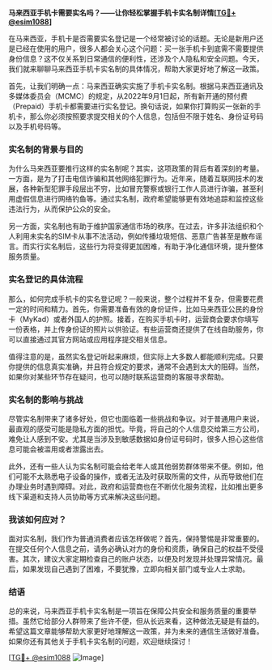 **马来西亚手机卡需要实名吗？——让你轻松掌握手机卡实名制详情[[TG💪+ @esim1088](https://t.me/s/esim1088)]**

在马来西亚，手机卡是否需要实名登记是一个经常被讨论的话题。无论是新用户还是已经在使用的用户，很多人都会关心这个问题：买一张手机卡到底需不需要提供身份信息？这不仅关系到日常通信的便利性，还涉及个人隐私和安全问题。今天，我们就来聊聊马来西亚手机卡实名制的具体情况，帮助大家更好地了解这一政策。

首先，让我们明确一点：马来西亚确实实施了手机卡实名制。根据马来西亚通讯及多媒体委员会（MCMC）的规定，从2022年9月1日起，所有新开通的预付费（Prepaid）手机卡都需要进行实名登记。换句话说，如果你打算购买一张新的手机卡，那么你必须按照要求提交相关的个人信息，包括但不限于姓名、身份证号码以及手机号码等。

### 实名制的背景与目的

为什么马来西亚要推行这样的实名制呢？其实，这项政策的背后有着深刻的考量。一方面，是为了打击电信诈骗和其他网络犯罪行为。近年来，随着互联网技术的发展，各种新型犯罪手段层出不穷，比如冒充警察或银行工作人员进行诈骗，甚至利用虚假信息进行网络钓鱼等。通过实名制，政府希望能够更有效地追踪和监控这些违法行为，从而保护公众的安全。

另一方面，实名制也有助于维护国家通信市场的秩序。在过去，许多非法组织和个人利用未实名的SIM卡从事不法活动，例如传播垃圾短信、恶意广告甚至是散布谣言。而实行实名制后，这些行为将变得更加困难，有助于净化通信环境，提升整体服务质量。

### 实名登记的具体流程

那么，如何完成手机卡的实名登记呢？一般来说，整个过程并不复杂，但需要花费一定的时间和精力。首先，你需要准备有效的身份证件，比如马来西亚公民的身份卡（MyKad）或者外国人的护照。接着，在购买手机卡时，运营商会要求你填写一份表格，并上传身份证的照片以供验证。有些运营商还提供了在线自助服务，你可以直接通过其官方网站或应用程序提交相关信息。

值得注意的是，虽然实名登记听起来麻烦，但实际上大多数人都能顺利完成。只要你提供的信息真实准确，并且符合规定的要求，通常不会遇到太大的阻碍。当然，如果你对某些环节存在疑问，也可以随时联系运营商的客服寻求帮助。

### 实名制的影响与挑战

尽管实名制带来了诸多好处，但它也面临着一些挑战和争议。对于普通用户来说，最直观的感受可能是隐私方面的担忧。毕竟，将自己的个人信息交给第三方公司，难免让人感到不安。尤其是当涉及到敏感数据如身份证号码时，很多人担心这些信息可能会被滥用或者泄露出去。

此外，还有一些人认为实名制可能会给老年人或其他弱势群体带来不便。例如，他们可能不太熟悉电子设备的操作，或者无法及时获取所需的文件，从而导致他们在办理业务时遇到障碍。对此，政府和运营商也在不断优化服务流程，比如推出更多线下渠道和支持人员协助等方式来解决这些问题。

### 我该如何应对？

面对实名制，我们作为普通消费者应该怎样做呢？首先，保持警惕是非常重要的。在提交任何个人信息之前，请务必确认对方的身份和资质，确保自己的权益不受侵害。其次，建议大家定期检查自己的账户状态，以便及时发现并处理异常情况。最后，如果发现自己遇到了困难，不要犹豫，立即向相关部门或专业人士求助。

### 结语

总的来说，马来西亚手机卡实名制是一项旨在保障公共安全和服务质量的重要举措。虽然它给部分人群带来了些许不便，但从长远来看，这种做法无疑是有益的。希望这篇文章能够帮助大家更好地理解这一政策，并为未来的通信生活做好准备。如果你还有其他关于手机卡实名制的问题，欢迎继续探讨！

[[TG💪+ @esim1088](https://t.me/s/esim1088) ![Image](https://i.postimg.cc/4NQfJmqS/Snipaste-2025-05-13-00-14-12.png)]